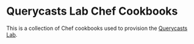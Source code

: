 # Querycasts Lab Chef Cookbooks

This is a collection of Chef cookbooks used to provision the [Querycasts Lab](https://github.com/querycasts/lab).
